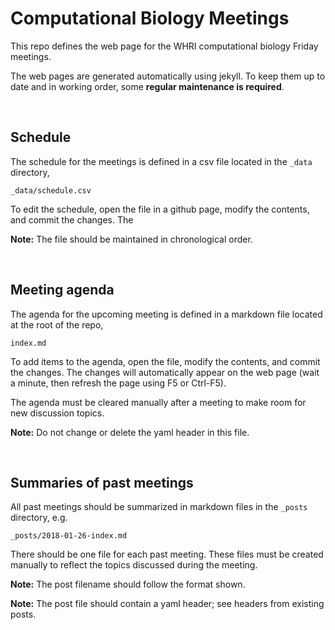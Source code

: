 # Computational Biology Meetings

This repo defines the web page for the WHRI computational biology Friday meetings. 

The web pages are generated automatically using jekyll. To keep them up 
to date and in working order, some **regular maintenance is required**.



&nbsp;
## Schedule

The schedule for the meetings is defined in a csv file located in the `_data`
directory,

```
_data/schedule.csv
```

To edit the schedule, open the file in a github page, modify the contents, and 
commit the changes. The

**Note:** The file should be maintained in chronological order.



&nbsp;
## Meeting agenda

The agenda for the upcoming meeting is defined in a markdown file located at the 
root of the repo, 

```
index.md
```

To add items to the agenda, open the file, modify the contents, and commit the 
changes. The changes will automatically appear on the web page (wait a minute, 
then refresh the page using F5 or Ctrl-F5).

The agenda must be cleared manually after a meeting to make room for new 
discussion topics.

**Note:** Do not change or delete the yaml header in this file.



&nbsp;
## Summaries of past meetings

All past meetings should be summarized in markdown files in the `_posts` 
directory, e.g. 

```
_posts/2018-01-26-index.md
```

There should be one file for each past meeting. These files must be created 
manually to reflect the topics discussed during the meeting.

**Note:** The post filename should follow the format shown. 

**Note:** The post file should contain a yaml header; see headers from 
existing posts.

